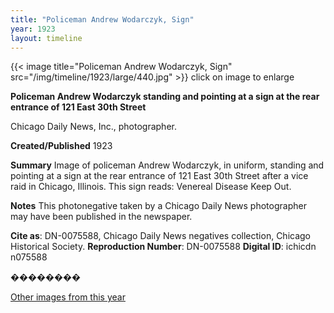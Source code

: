 ```yaml
---
title: "Policeman Andrew Wodarczyk, Sign"
year: 1923
layout: timeline
---
```


{{< image title="Policeman Andrew Wodarczyk, Sign" src="/img/timeline/1923/large/440.jpg" >}}
click on image to enlarge

__**Policeman Andrew Wodarczyk standing and pointing at a sign at the rear entrance of 121 East 30th Street**__

Chicago Daily News, Inc., photographer.

**Created/Published**
1923

**Summary**
Image of policeman Andrew Wodarczyk, in uniform, standing and pointing at a sign at the rear entrance of 121 East 30th Street after a vice raid in Chicago, Illinois. This sign reads: Venereal Disease Keep Out.

**Notes**
This photonegative taken by a Chicago Daily News photographer may have been published in the newspaper.

__Cite as__: DN-0075588, Chicago Daily News negatives collection, Chicago Historical Society.
__Reproduction Number__: DN-0075588
__Digital ID__: ichicdn n075588

��������  

[Other images from this year](/historical/timeline/1923)